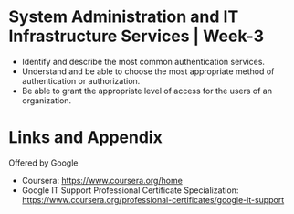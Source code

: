 # System Administration and IT Infrastructure Services | Week-3

* Identify and describe the most common authentication services.
* Understand and be able to choose the most appropriate method of authentication or authorization.
* Be able to grant the appropriate level of access for the users of an organization.


Links and Appendix
========================================================
Offered by Google


- Coursera: https://www.coursera.org/home
- Google IT Support Professional Certificate Specialization: https://www.coursera.org/professional-certificates/google-it-support
